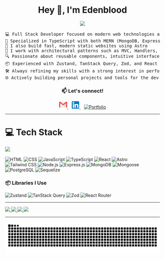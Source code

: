 <h1 align="center">Hey 👋, I'm Edenblood</h1>

<p align="center">
	<a href="https://github.com/edenblood">
		<img src="https://readme-typing-svg.herokuapp.com/?lines=Full-stack+with+TypeScript+Developer;MERN+%7C+PERN+Stack+Enthusiast;React+%7C+Astro+%7C+Tailwind+CSS+Lover;Always+learning+and+building&center=true&width=500&height=45">
	</a>
</p>

<pre>
💻 Full Stack Developer focused on modern web technologies and clean architecture
🧠 Specialized in TypeScript with both MERN (MongoDB, Express, React, Node) and PERN (PostgreSQL, Express, React, Node) stacks
🚀 I also build fast, modern static websites using Astro
🧩 I work with architectural patterns such as MVC, Handlers, and have knowledge of Clean Architecture principles
🔍 Passionate about reusable components, intuitive interfaces, and scalable, maintainable codebases
📦 Experienced with Zustand, TanStack Query, Zod, and React Router
🛠 Always refining my skills with a strong interest in performance, code quality, and developer experience
🌐 Actively building personal projects and tools for the dev community
</pre>

<div align="center">
  <h3><b>📫 Let's connect!</b></h3>
</div>



<p align="center">
  <a href="mailto:your-email@example.com">
    <img alt="Gmail" width="26px" src="https://github.com/SatYu26/SatYu26/blob/master/Assets/Gmail.svg" />
  </a> &nbsp;&nbsp;
  <a href="https://linkedin.com/in/your-linkedin">
    <img alt="LinkedIn" width="24px" src="https://github.com/SatYu26/SatYu26/blob/master/Assets/Linkedin.svg" />
  </a> &nbsp;&nbsp;
  <a href="https://your-portfolio-link.com">
    <img alt="Portfolio" width="26px" src="https://img.shields.io/badge/Portfolio-121212?style=flat-square&logo=vercel&logoColor=white" />
  </a>
</p>

---

# 💻 Tech Stack
<img src="https://media2.giphy.com/media/QssGEmpkyEOhBCb7e1/giphy.gif" width="32px" />

![HTML](https://img.shields.io/badge/html5-%23E34F26.svg?style=for-the-badge&logo=html5&logoColor=white)
![CSS](https://img.shields.io/badge/css3-%231572B6.svg?style=for-the-badge&logo=css3&logoColor=white)
![JavaScript](https://img.shields.io/badge/javascript-%23f7df1e.svg?style=for-the-badge&logo=javascript&logoColor=black)
![TypeScript](https://img.shields.io/badge/typescript-%23007acc.svg?style=for-the-badge&logo=typescript&logoColor=white)
![React](https://img.shields.io/badge/react-%2320232a.svg?style=for-the-badge&logo=react&logoColor=61dafb)
![Astro](https://img.shields.io/badge/astro-%23ffffff.svg?style=for-the-badge&logo=astro&logoColor=black)
![Tailwind CSS](https://img.shields.io/badge/tailwindcss-%2338B2AC.svg?style=for-the-badge&logo=tailwind-css&logoColor=white)
![Node.js](https://img.shields.io/badge/node.js-339933?style=for-the-badge&logo=node.js&logoColor=white)
![Express.js](https://img.shields.io/badge/express.js-%23404d59.svg?style=for-the-badge&logo=express&logoColor=white)
![MongoDB](https://img.shields.io/badge/mongodb-4ea94b?style=for-the-badge&logo=mongodb&logoColor=white)
![Mongoose](https://img.shields.io/badge/mongoose-%23880000.svg?style=for-the-badge&logo=mongoose&logoColor=white)
![PostgreSQL](https://img.shields.io/badge/postgresql-%23336791.svg?style=for-the-badge&logo=postgresql&logoColor=white)
![Sequelize](https://img.shields.io/badge/sequelize-52b0e7?style=for-the-badge&logo=sequelize&logoColor=white)

### 📦 Libraries I Use

![Zustand](https://img.shields.io/badge/zustand-%23121011.svg?style=for-the-badge&logo=zustand&logoColor=white)
![TanStack Query](https://img.shields.io/badge/tanstack%20query-%23ff4154.svg?style=for-the-badge&logo=reactquery&logoColor=white)
![Zod](https://img.shields.io/badge/zod-%2300bfa5.svg?style=for-the-badge&logoColor=white)
![React Router](https://img.shields.io/badge/react%20router-%23ca4245.svg?style=for-the-badge&logo=reactrouter&logoColor=white)

---



<a href="https://github.com/edenblood/github-readme-stats#gh-dark-mode-only">
  <img height=200 src="https://github-readme-stats.vercel.app/api?username=edenblood&show_icons=true&theme=gotham#gh-dark-mode-only" />
</a>
<a href="https://github.com/edenblood/github-readme-stats#gh-dark-mode-only">
  <img height=200 src="https://github-readme-stats.vercel.app/api/top-langs/?username=edenblood&layout=compact&langs_count=8&hide=jupyter%20notebook&card_width=330&theme=gotham#gh-dark-mode-only" />
</a>
<a href="https://github.com/edenblood/github-readme-stats#gh-light-mode-only">
  <img height=200 src="https://github-readme-stats.vercel.app/api?username=edenblood&show_icons=true&theme=catppuccin_latte#gh-light-mode-only" />
</a>
<a href="https://github.com/edenblood/github-readme-stats#gh-light-mode-only">
  <img height=200 src="https://github-readme-stats.vercel.app/api/top-langs/?username=edenblood&layout=compact&langs_count=8&hide=jupyter%20notebook&card_width=330&theme=catppuccin_latte#gh-light-mode-only" />
</a>

---

<picture>
  <source media="(prefers-color-scheme: dark)" srcset="https://raw.githubusercontent.com/huiishan99/huiishan99/output/github-contribution-grid-snake-dark.svg">
  <source media="(prefers-color-scheme: light)" srcset="https://raw.githubusercontent.com/huiishan99/huiishan99/output/github-contribution-grid-snake.svg">
  <img alt="github contribution grid snake animation" src="https://raw.githubusercontent.com/huiishan99/huiishan99/output/github-contribution-grid-snake.svg">
</picture>
